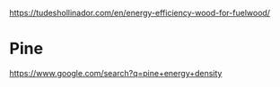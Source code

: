 https://tudeshollinador.com/en/energy-efficiency-wood-for-fuelwood/

# Pine
https://www.google.com/search?q=pine+energy+density
